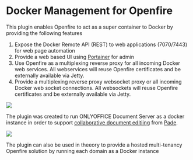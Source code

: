 # Docker Management for Openfire

This plugin enables Openfire to act as a super container to Docker by providing the following features

1. Expose the Docker Remote API (REST) to web applications (7070/7443) for web page automation
2. Provide a web based UI using [Portainer](https://portainer.io/) for admin
3. Use Openfire as a multiplexing reverse proxy for all incoming Docker web services. All webservices will reuse Openfire certificates and be externally available via Jetty.
4. Provide a multiplexing reverse proxy websocket proxy or all incoming Docker web socket connections. All websockets will reuse Openfire certificates and be externally available via Jetty.

<img src="https://github.com/igniterealtime/Docker/blob/master/docs/docker_screen_1.png" />

The plugin was created to run ONLYOFFICE Document Server as a docker instance in order to support [collaborative document editiing](https://helpcenter.onlyoffice.com/guides/collaborative-editing.aspx) from [Pade](https://github.com/igniterealtime/Pade).

<img src="https://github.com/igniterealtime/Docker/blob/master/docs/docker_screen_2.png" />

The plugin can also be used in theeory to provide a hosted multi-tenancy Openfire solution by running each domain as a Docker instance



